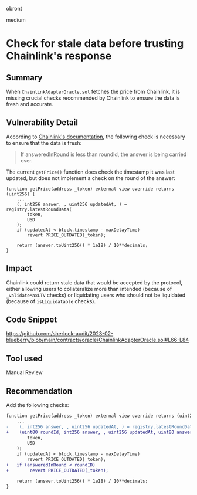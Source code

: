 obront

medium

# Check for stale data before trusting Chainlink's response

## Summary

When `ChainlinkAdapterOracle.sol` fetches the price from Chainlink, it is missing crucial checks recommended by Chainlink to ensure the data is fresh and accurate.

## Vulnerability Detail



According to [Chainlink's documentation](https://docs.chain.link/data-feeds/price-feeds/historical-data), the following check is necessary to ensure that the data is fresh:

> If answeredInRound is less than roundId, the answer is being carried over.

The current `getPrice()` function does check the timestamp it was last updated, but does not implement a check on the round of the answer:
```solidity
function getPrice(address _token) external view override returns (uint256) {
    ...
    (, int256 answer, , uint256 updatedAt, ) = registry.latestRoundData(
        token,
        USD
    );
    if (updatedAt < block.timestamp - maxDelayTime)
        revert PRICE_OUTDATED(_token);

    return (answer.toUint256() * 1e18) / 10**decimals;
}
```

## Impact

Chainlink could return stale data that would be accepted by the protocol, either allowing users to collateralize more than intended (because of `_validateMaxLTV` checks) or liquidating users who should not be liquidated (because of `isLiquidatable` checks).

## Code Snippet

https://github.com/sherlock-audit/2023-02-blueberry/blob/main/contracts/oracle/ChainlinkAdapterOracle.sol#L66-L84

## Tool used

Manual Review

## Recommendation

Add the following checks:

```diff
function getPrice(address _token) external view override returns (uint256) {
    ...
-    (, int256 answer, , uint256 updatedAt, ) = registry.latestRoundData(
+    (uint80 roundId, int256 answer, , uint256 updatedAt, uint80 answeredInRound) = registry.latestRoundData( 
        token,
        USD
    );
    if (updatedAt < block.timestamp - maxDelayTime)
        revert PRICE_OUTDATED(_token);
+   if (answeredInRound < roundID)
+        revert PRICE_OUTDATED(_token);

    return (answer.toUint256() * 1e18) / 10**decimals;
}
```